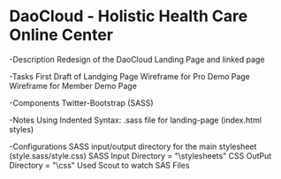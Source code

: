 DaoCloud - Holistic Health Care Online Center
========
-Description
	Redesign of the DaoCloud Landing Page and linked page

-Tasks
	First Draft of Landging Page
	Wireframe for Pro Demo Page
	Wireframe for Member Demo Page

-Components
	Twitter-Bootstrap (SASS)

-Notes
	Using Indented Syntax: .sass file for landing-page (index.html styles)

-Configurations
	SASS input/output directory for the main stylesheet (style.sass/style.css) 
		SASS Input Directory = "\stylesheets\"
		CSS OutPut Directory = "\css\"
Used Scout to watch SAS Files
